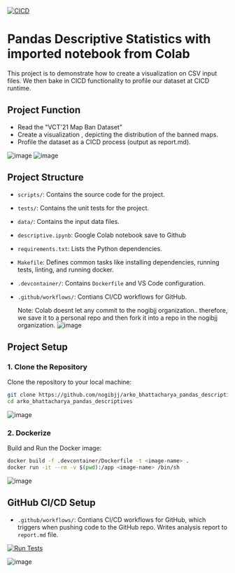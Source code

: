 [![CICD](https://github.com/nogibjj/arko_mini_project_week9/actions/workflows/CICD.yml/badge.svg)](https://github.com/nogibjj/arko_mini_project_week9/actions/workflows/CICD.yml)
# Pandas Descriptive Statistics with imported notebook from Colab

This project is to demonstrate how to create a visualization on CSV input files. We then bake in CICD functionality to profile our dataset at CICD runtime.

## Project Function
- Read the "VCT'21 Map Ban Dataset"
- Create a visualization , depicting the distribution of the banned maps.
- Profile the dataset as a CICD process (output as report.md).

![image](https://github.com/user-attachments/assets/a2dd49f2-f48c-47b1-95a5-30fb271af230)
![image](https://github.com/user-attachments/assets/3b902ade-c779-4dd4-b6a2-a14b467bf29a)




## Project Structure

- `scripts/`: Contains the source code for the project.
- `tests/`: Contains the unit tests for the project.
- `data/`: Contains the input data files.
- `descriptive.ipynb`: Google Colab notebook save to Github
- `requirements.txt`: Lists the Python dependencies.
- `Makefile`: Defines common tasks like installing dependencies, running tests, linting, and running docker.
- `.devcontainer/`: Contains `Dockerfile` and VS Code configuration.
- `.github/workflows/`: Contians CI/CD workflows for GitHub.

  Note: Colab doesnt let any commit to the nogibjj organization.. therefore, we save it to a personal repo and then fork it into a repo in the nogibjj organization.
![image](https://github.com/user-attachments/assets/0d645819-2d27-4897-94bd-6b5dd8bb9111)


## Project Setup
### 1. Clone the Repository

Clone the repository to your local machine:

```bash
git clone https://github.com/nogibjj/arko_bhattacharya_pandas_descriptives.git
cd arko_bhattacharya_pandas_descriptives
```
![image](https://github.com/user-attachments/assets/a66f20ea-69cf-4354-8649-e03e62f4451c)



### 2. Dockerize

Build and Run the Docker image:

```bash
docker build -f .devcontainer/Dockerfile -t <image-name> .
docker run -it --rm -v $(pwd):/app <image-name> /bin/sh
```
![image](https://github.com/user-attachments/assets/6ebd6d64-d3d0-4968-8ad5-4e0642a7f702)


## GitHub CI/CD Setup
- `.github/workflows/`: Contians CI/CD workflows for GitHub, which triggers when pushing code to the GitHub repo. 
Writes analysis report to `report.md` file.

[![Run Tests](https://github.com/nogibjj/arko_bhattacharya_week1/actions/workflows/test.yml/badge.svg)](https://github.com/nogibjj/arko_bhattacharya_week1/actions/workflows/test.yml)

![image](https://github.com/user-attachments/assets/a633abe3-da89-44e8-818d-2f6b12b98ac3)

  





